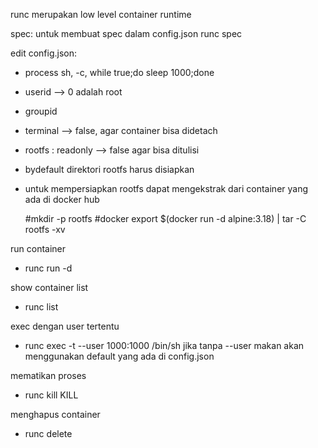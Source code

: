 
runc merupakan low level container runtime

spec: untuk membuat spec dalam config.json
runc spec

edit config.json:
- process
  sh, -c, while true;do sleep 1000;done
- userid  --> 0 adalah root
- groupid
- terminal --> false, agar container bisa didetach
- rootfs : readonly --> false agar bisa ditulisi

- bydefault direktori rootfs harus disiapkan
- untuk mempersiapkan rootfs dapat mengekstrak dari container yang ada di docker hub
  
  #mkdir -p rootfs
  #docker export $(docker run -d alpine:3.18) | tar -C rootfs -xv



run container
- runc run <nama> -d


show container list
- runc list


exec dengan user tertentu
- runc exec -t --user 1000:1000 <nama> /bin/sh
  jika tanpa --user makan akan menggunakan default yang ada di config.json

mematikan proses
- runc kill <nama> KILL

menghapus container
- runc delete <nama>
